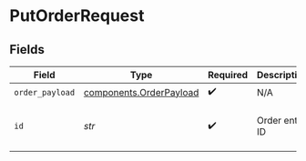# PutOrderRequest


## Fields

| Field                                                              | Type                                                               | Required                                                           | Description                                                        | Example                                                            |
| ------------------------------------------------------------------ | ------------------------------------------------------------------ | ------------------------------------------------------------------ | ------------------------------------------------------------------ | ------------------------------------------------------------------ |
| `order_payload`                                                    | [components.OrderPayload](../../models/components/orderpayload.md) | :heavy_check_mark:                                                 | N/A                                                                |                                                                    |
| `id`                                                               | *str*                                                              | :heavy_check_mark:                                                 | Order entity ID                                                    | 9d4602d3-03be-4d85-86b2-f3c6555fc606                               |